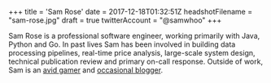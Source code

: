 +++
title = 'Sam Rose'
date = 2017-12-18T01:32:51Z
headshotFilename = "sam-rose.jpg"
draft = true
twitterAccount = "@samwhoo"
+++

Sam Rose is a professional software engineer, working primarily with Java, Python and Go. In past lives Sam has been involved in building data processing pipelines, real-time price analysis, large-scale system design, technical publication review and primary on-call response. Outside of work, Sam is an [avid gamer](https://twitch.tv/samwhoo) and [occasional blogger](http://samwho.co.uk).
